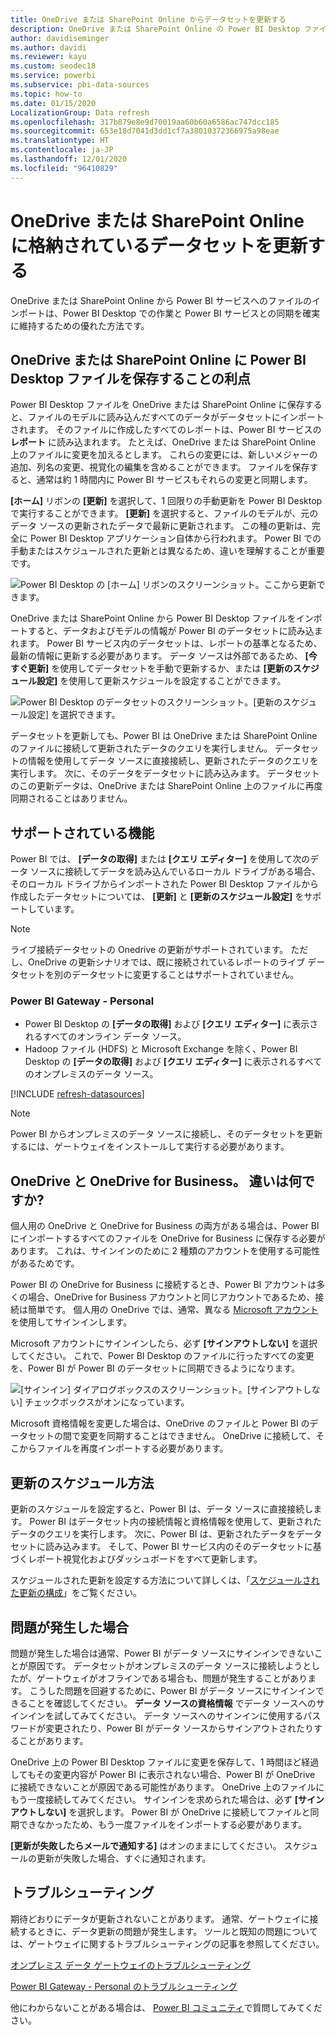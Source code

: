 ```yaml
---
title: OneDrive または SharePoint Online からデータセットを更新する
description: OneDrive または SharePoint Online の Power BI Desktop ファイルから作成されたデータセットを更新する
author: davidiseminger
ms.author: davidi
ms.reviewer: kayu
ms.custom: seodec18
ms.service: powerbi
ms.subservice: pbi-data-sources
ms.topic: how-to
ms.date: 01/15/2020
LocalizationGroup: Data refresh
ms.openlocfilehash: 317b879e8e9d70019aa60b60a6586ac747dcc185
ms.sourcegitcommit: 653e18d7041d3dd1cf7a38010372366975a98eae
ms.translationtype: HT
ms.contentlocale: ja-JP
ms.lasthandoff: 12/01/2020
ms.locfileid: "96410829"
---
```

# <a name="refresh-a-dataset-stored-on-onedrive-or-sharepoint-online"></a>OneDrive または SharePoint Online に格納されているデータセットを更新する
OneDrive または SharePoint Online から Power BI サービスへのファイルのインポートは、Power BI Desktop での作業と Power BI サービスとの同期を確実に維持するための優れた方法です。

## <a name="advantages-of-storing-a-power-bi-desktop-file-on-onedrive-or-sharepoint-online"></a>OneDrive または SharePoint Online に Power BI Desktop ファイルを保存することの利点
Power BI Desktop ファイルを OneDrive または SharePoint Online に保存すると、ファイルのモデルに読み込んだすべてのデータがデータセットにインポートされます。 そのファイルに作成したすべてのレポートは、Power BI サービスの **レポート** に読み込まれます。 たとえば、OneDrive または SharePoint Online 上のファイルに変更を加えるとします。 これらの変更には、新しいメジャーの追加、列名の変更、視覚化の編集を含めることができます。 ファイルを保存すると、通常は約 1 時間内に Power BI サービスもそれらの変更と同期します。

**[ホーム]** リボンの **[更新]** を選択して、1 回限りの手動更新を Power BI Desktop で実行することができます。 **[更新]** を選択すると、ファイルのモデルが、元のデータ ソースの更新されたデータで最新に更新されます。 この種の更新は、完全に Power BI Desktop アプリケーション自体から行われます。 Power BI での手動またはスケジュールされた更新とは異なるため、違いを理解することが重要です。

![Power BI Desktop の [ホーム] リボンのスクリーンショット。ここから更新できます。](media/refresh-desktop-file-onedrive/pbix-refresh.png)

OneDrive または SharePoint Online から Power BI Desktop ファイルをインポートすると、データおよびモデルの情報が Power BI のデータセットに読み込まれます。 Power BI サービス内のデータセットは、レポートの基準となるため、最新の情報に更新する必要があります。 データ ソースは外部であるため、 **[今すぐ更新]** を使用してデータセットを手動で更新するか、または **[更新のスケジュール設定]** を使用して更新スケジュールを設定することができます。 

![Power BI Desktop のデータセットのスクリーンショット。[更新のスケジュール設定] を選択できます。](media/refresh-desktop-file-onedrive/powerbi-service-refresh.png)

データセットを更新しても、Power BI は OneDrive または SharePoint Online のファイルに接続して更新されたデータのクエリを実行しません。 データセットの情報を使用してデータ ソースに直接接続し、更新されたデータのクエリを実行します。 次に、そのデータをデータセットに読み込みます。 データセットのこの更新データは、OneDrive または SharePoint Online 上のファイルに再度同期されることはありません。

## <a name="whats-supported"></a>サポートされている機能
Power BI では、 **[データの取得]** または **[クエリ エディター]** を使用して次のデータ ソースに接続してデータを読み込んでいるローカル ドライブがある場合、そのローカル ドライブからインポートされた Power BI Desktop ファイルから作成したデータセットについては、 **[更新]** と **[更新のスケジュール設定]** をサポートしています。

> [!NOTE]
> ライブ接続データセットの Onedrive の更新がサポートされています。 ただし、OneDrive の更新シナリオでは、既に接続されているレポートのライブ データセットを別のデータセットに変更することはサポートされていません。

### <a name="power-bi-gateway---personal"></a>Power BI Gateway - Personal
* Power BI Desktop の **[データの取得]** および **[クエリ エディター]** に表示されるすべてのオンライン データ ソース。
* Hadoop ファイル (HDFS) と Microsoft Exchange を除く、Power BI Desktop の **[データの取得]** および **[クエリ エディター]** に表示されるすべてのオンプレミスのデータ ソース。

<!-- Refresh Data sources-->
[!INCLUDE [refresh-datasources](../includes/refresh-datasources.md)]

> [!NOTE]
> Power BI からオンプレミスのデータ ソースに接続し、そのデータセットを更新するには、ゲートウェイをインストールして実行する必要があります。
> 
> 

## <a name="onedrive-or-onedrive-for-business-whats-the-difference"></a>OneDrive と OneDrive for Business。 違いは何ですか?
個人用の OneDrive と OneDrive for Business の両方がある場合は、Power BI にインポートするすべてのファイルを OneDrive for Business に保存する必要があります。 これは、サインインのために 2 種類のアカウントを使用する可能性があるためです。

Power BI の OneDrive for Business に接続するとき、Power BI アカウントは多くの場合、OneDrive for Business アカウントと同じアカウントであるため、接続は簡単です。 個人用の OneDrive では、通常、異なる [Microsoft アカウント](https://account.microsoft.com)を使用してサインインします。

Microsoft アカウントにサインインしたら、必ず **[サインアウトしない]** を選択してください。 これで、Power BI Desktop のファイルに行ったすべての変更を、Power BI が Power BI のデータセットに同期できるようになります。

![[サインイン] ダイアログボックスのスクリーンショット。[サインアウトしない] チェックボックスがオンになっています。](media/refresh-desktop-file-onedrive/refresh_signin_keepmesignedin.png)

Microsoft 資格情報を変更した場合は、OneDrive のファイルと Power BI のデータセットの間で変更を同期することはできません。 OneDrive に接続して、そこからファイルを再度インポートする必要があります。

## <a name="how-do-i-schedule-refresh"></a>更新のスケジュール方法
更新のスケジュールを設定すると、Power BI は、データ ソースに直接接続します。 Power BI はデータセット内の接続情報と資格情報を使用して、更新されたデータのクエリを実行します。 次に、Power BI は、更新されたデータをデータセットに読み込みます。 そして、Power BI サービス内のそのデータセットに基づくレポート視覚化およびダッシュボードをすべて更新します。

スケジュールされた更新を設定する方法について詳しくは、「[スケジュールされた更新の構成](refresh-scheduled-refresh.md)」をご覧ください。

## <a name="when-things-go-wrong"></a>問題が発生した場合
問題が発生した場合は通常、Power BI がデータ ソースにサインインできないことが原因です。 データセットがオンプレミスのデータ ソースに接続しようとしたが、ゲートウェイがオフラインである場合も、問題が発生することがあります。 こうした問題を回避するために、Power BI がデータ ソースにサインインできることを確認してください。 **データ ソースの資格情報** でデータ ソースへのサインインを試してみてください。 データ ソースへのサインインに使用するパスワードが変更されたり、Power BI がデータ ソースからサインアウトされたりすることがあります。

OneDrive 上の Power BI Desktop ファイルに変更を保存して、1 時間ほど経過してもその変更内容が Power BI に表示されない場合、Power BI が OneDrive に接続できないことが原因である可能性があります。 OneDrive 上のファイルにもう一度接続してみてください。 サインインを求められた場合は、必ず **[サインアウトしない]** を選択します。 Power BI が OneDrive に接続してファイルと同期できなかったため、もう一度ファイルをインポートする必要があります。

**[更新が失敗したらメールで通知する]** はオンのままにしてください。 スケジュールの更新が失敗した場合、すぐに通知されます。

## <a name="troubleshooting"></a>トラブルシューティング
期待どおりにデータが更新されないことがあります。 通常、ゲートウェイに接続するときに、データ更新の問題が発生します。 ツールと既知の問題については、ゲートウェイに関するトラブルシューティングの記事を参照してください。

[オンプレミス データ ゲートウェイのトラブルシューティング](service-gateway-onprem-tshoot.md)

[Power BI Gateway - Personal のトラブルシューティング](service-admin-troubleshooting-power-bi-personal-gateway.md)

他にわからないことがある場合は、 [Power BI コミュニティ](https://community.powerbi.com/)で質問してみてください。
